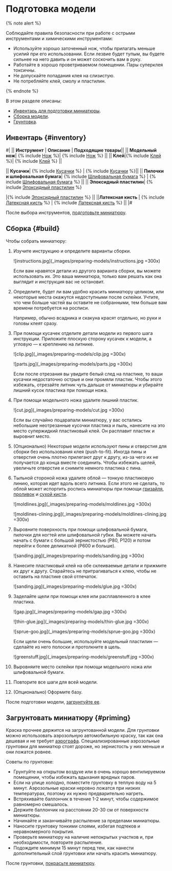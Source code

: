 # Подготовка модели

{% note alert %}

Соблюдайте правила безопасности при работе с острыми инструментами и химическими инструментами:

- Используйте хорошо заточенный нож, чтобы прилагать меньше усилий при его использовании. Если лезвие будет тупым, вы будете сильнее на него давить и он может соскочить вам в руку.
- Работайте в хорошо проветриваемом помещении. Пары суперклея токсичны.
- Не допускайте попадания клея на слизистую.
- Не потребляйте клей, смолу и пластилин.

{% endnote %}

В этом разделе описаны:

- [Инвентарь для подготовки миниатюры](#inventory).
- [Сборка модели](#build).
- [Грунтовка](#priming).

## Инвентарь {#inventory}

#|
|| **Инструмент** | **Описание** | **Подходящие товары**||
|| **Модельный нож**| {% include [Нож](_includes/inventory/knife.md) %}|
 {% include [Нож](_includes/inventory/knife-items.md) %} ||
|| **Клей**|{% include [Клей](_includes/inventory/glue.md) %}|
{% include [Клей](_includes/inventory/glue-items.md) %} ||

|| **Кусачки**| {% include [Кусачки](_includes/inventory/cutters.md) %} |
{% include [Кусачки](_includes/inventory/cutters-items.md) %}||
|| **Пилочки и шлифовальная бумага**|
{% include [Шлифовальная бумага](_includes/inventory/sandpaper.md) %}
 | {% include [Шлифовальная бумага](_includes/inventory/sandpaper-items.md) %}
  ||
|| **Эпоксидный пластилин**| {% include [Эпоксидный пластилин](_includes/inventory/greenstuff.md) %}

|{% include [Эпоксидный пластилин](_includes/inventory/greenstuff-items.md) %} ||
||**Латексная кисть** | {% include [Латексная кисть](_includes/inventory/latex-brush.md) %} |
{% include [Латексная кисть](_includes/inventory/latex-brush-items.md) %} ||
|#

После выбора инструментов, [подготовьте миниатюру](#build).

## Сборка {#build}

Чтобы собрать миниатюру:

  1. Изучите инструкцию и определите варианты сборки.

     ![instructions.jpg](_images/preparing-models/instructions.jpg =300x)

     Если вам нравятся детали из другого варианта сборки, вы можете использовать их. Это ваша миниатюра, только вам решать как она выглядит и инструкция вас не остановит.

  2. Определите, будет ли вам удобно красить миниатюру целиком, или некоторые места окажутся недоступными после склейки. Учтите, что чем больше частей вы оставите не собранными, тем больше вам времени потребуется на росписи.

     Например, обычно всадника и скакуна красят отдельно, но руки и головы клеят сразу.
  
  3. При помощи кусачек отделите детали модели из первого шага инструкции. Приложите плоскую сторону кусачек к модели, а угловую — к креплению на литнике.

     ![clip.jpg](_images/preparing-models/clip.jpg =300x)

     ![parts.jpg](_images/preparing-models/parts.jpg =300x)

     Если после отрезания вы увидите белый след на пластике, то ваши кусачки недостаточно острые и они промяли пластик. Чтобы этого избежать, отрезайте литник чуть дальше от миниатюры и убирайте лишний кусок пластика при помощи ножа.

  4. При помощи модельного ножа удалите лишний пластик.

     ![cut.jpg](_images/preparing-models/cut.jpg =300x)

     Если вы случайно поцарапали миниатюру, у вас остались небольшие неотрезанные кусочки пластика и пыль, нанесите на это место супержидкий пластиковый клей. Он расплавит пластик и выровнит место.

  5. (Опционально) Некоторые модели используют пины и отверстия для сборки без использования клея (push-to-fit). Иногда пины и отверстия очень плотно прилегают друг к другу, из-за чего их не получается до конца вместе соединить. Чтобы избежать щелей, увеличьте отверстие и снимите немного пластика с пина.
  6. Тыльной стороной ножа удалите облой — тонкую пластиковую линию, которая идет вдоль всего литника. Если этого не сделать, то облой может испортить роспись миниатюры при помощи [гризайля](methods/grisaille.md), [проливок](methods/citadel-style.md) и [сухой кисти](methods/drybrush.md).

     ![moldlines.jpg](_images/preparing-models/moldlines.jpg =300x)

     ![moldlines-clining.jpg](_images/preparing-models/moldlines-clining.jpg =300x)

  7. Выровните поверхность при помощи шлифовальной бумаги, пилочки для ногтей или шлифовальной губки. Вы можете начать начать с бумаги с большой зернистостью (P80, P120) и потом перейти к более деликатной (P600 и больше).

     ![sanding.jpg](_images/preparing-models/sanding.jpg =300x)

  8. Нанесите пластиковый клей на обе склеиваемые детали и прижмите их друг к другу. Старайтесь не притрагиваться к клею, чтобы не оставить на пластике свой отпечаток.

     ![sanding.jpg](_images/preparing-models/glue.jpg =300x)

  9. Заделайте щели при помощи клея или расплавленного в клее пластика.

     ![gap.jpg](_images/preparing-models/gap.jpg =300x)

     ![thin-glue.jpg](_images/preparing-models/thin-glue.jpg =300x)

     ![sprue-goo.jpg](_images/preparing-models/sprue-goo.jpg =300x)
  
     Если щели очень большие, используйте модельный пластилин — сделайте из него полоски и протолкните в щель.

     ![greenstuff.jpg](_images/preparing-models/greenstuff.jpg =300x)

  10. Выровняите место склейки при помощи модельного ножа или шлифовальной бумаги.
  11. Повторите все шаги для всей модели.
  12. (Опционально) Оформите базу.

После подготовки модели, [загрунтуйте ее](#priming).

## Загрунтовать миниатюру {#priming}

Краска прочнее держится на загрунтованной модели. Для грунтовки можно использовать аэрозольную автомобильную краску, так как она дешевая и не требует [аэрографа](methods/airbrush.md). Специализированные аэрозольные грунтовки для миниатюр стоят дороже, но зернистость у них меньше и они ложатся ровнее.

Советы по грунтовке:

- Грунтуйте на открытом воздухе или в очень хорошо вентилируемом помещении, чтобы избежать вдыхания вредных паров.
- Если на улице холодно, поместите грунтовку в теплую воду на 5 минут. Аэрозольные краски неровно ложатся при низких температурах, поэтому их нужно предварительно нагреть.
- Встряхивайте баллончик в течение 1-2 минут, чтобы содержимое равномерно смешалось.
- Держите баллончик на расстоянии 20-30 см от поверхности миниатюры.
- Начинайте и заканчивайте распыление за пределами миниатюры.
- Наносите грунтовку тонкими слоями, избегая подтеков и неравномерного покрытия.
- Проверьте миниатюру на наличие непокрытых участков и, при необходимости, повторите распыление.
- Подождите минимум 15 минут перед тем, как нанести дополнительный слой грунтовки или начать красить миниатюру.

После грунтовки, [покрасьте миниатюру](how-to-start.md).

